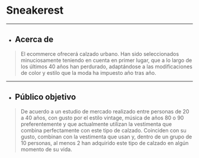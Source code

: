 # **Sneakerest**

---

- ## Acerca de

> El ecommerce ofrecerá calzado urbano. Han sido seleccionados minuciosamente teniendo en cuenta en primer lugar, que a lo largo de los últimos 40 años han perdurado, adaptándose a las modificaciones de color y estilo que la moda ha impuesto año tras año.

---

- ## Público objetivo

>De acuerdo a un estudio de mercado realizado entre personas de 20 a 40 años, con gusto por el estilo vintage, música de años 80 o 90 preferentemente y que actualmente utilizan la vestimenta que combina perfectamente con este tipo de calzado. Coinciden con su gusto, combinan con la vestimenta que usan y, dentro de un grupo de 10 personas, al menos 2 han adquirido este tipo de calzado en algún momento de su vida.
